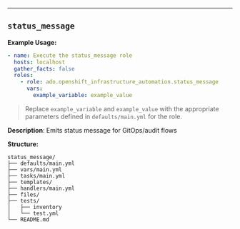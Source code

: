 ---

## `status_message`

**Example Usage:**

```yaml
- name: Execute the status_message role
  hosts: localhost
  gather_facts: false
  roles:
    - role: ado.openshift_infrastructure_automation.status_message
      vars:
        example_variable: example_value
```

> Replace `example_variable` and `example_value` with the appropriate parameters defined in `defaults/main.yml` for the role.


**Description**: Emits status message for GitOps/audit flows

**Structure:**
```
status_message/
├── defaults/main.yml
├── vars/main.yml
├── tasks/main.yml
├── templates/
├── handlers/main.yml
├── files/
├── tests/
│   ├── inventory
│   └── test.yml
└── README.md
```